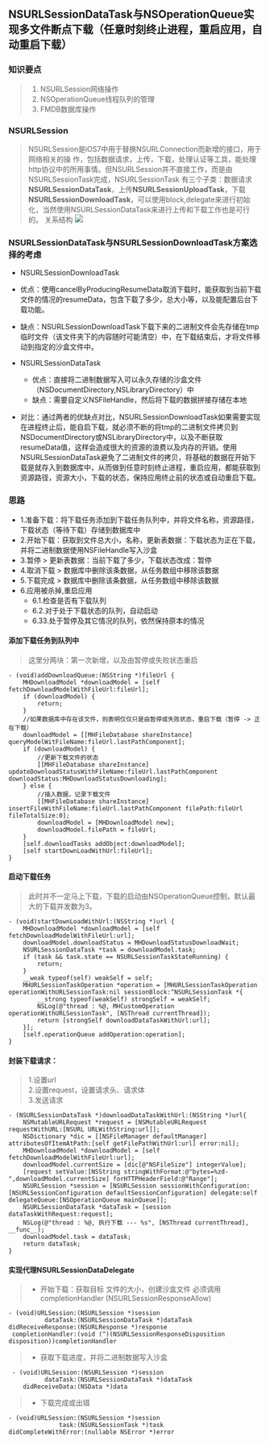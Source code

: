 ## NSURLSessionDataTask与NSOperationQueue实现多文件断点下载（任意时刻终止进程，重启应用，自动重启下载）
### 知识要点
> 1. NSURLSession网络操作
> 2. NSOperationQueue线程队列的管理
> 3. FMDB数据库操作

### NSURLSession
> NSURLSession是iOS7中用于替换NSURLConnection而新增的接口，用于网络相关的操 作，包括数据请求，上传，下载，处理认证等工具，能处理http协议中的所用事情。但NSURLSession并不直接工作，而是由NSURLSessionTask完成，NSURLSessionTask 有三个子类：数据请求**NSURLSessionDataTask**，上传**NSURLSessionUploadTask**，下载**NSURLSessionDownloadTask**，可以使用block,delegate来进行初始化，当然使用NSURLSessionDataTask来进行上传和下载工作也是可行的。
关系结构
![](http://7qnbrb.com1.z0.glb.clouddn.com/0C40F331FE61A52D81482A013B417CFF.jpg)

### NSURLSessionDataTask与NSURLSessionDownloadTask方案选择的考虑
+ NSURLSessionDownloadTask
 + 优点：使用cancelByProducingResumeData取消下载时，能获取到当前下载文件的情况的resumeData，包含下载了多少，总大小等，以及能配置后台下载功能。
 + 缺点：NSURLSessionDownloadTask下载下来的二进制文件会先存储在tmp临时文件（该文件夹下的内容随时可能清空）中，在下载结束后，才将文件移动到指定的沙盒文件中。
 
+ NSURLSessionDataTask
	+ 优点：直接将二进制数据写入可以永久存储的沙盒文件（NSDocumentDirectory,NSLibraryDirectory）中
	+ 缺点：需要自定义NSFileHandle，然后将下载的数据拼接存储在本地
+ 对比：通过两者的优缺点对比，NSURLSessionDownloadTask如果需要实现在进程终止后，能自启下载，就必须不断的将tmp的二进制文件拷贝到NSDocumentDirectory或NSLibraryDirectory中，以及不断获取resumeData值，这样会造成很大的资源的浪费以及内存的开销。使用NSURLSessionDataTask避免了二进制文件的拷贝，将基础的数据在开始下载是就存入到数据库中，从而做到任意时刻终止进程，重启应用，都能获取到资源路径，资源大小，下载的状态，保持应用终止前的状态或自动重启下载。

### 思路
+ 1.准备下载：将下载任务添加到下载任务队列中，并将文件名称，资源路径，下载状态（等待下载）存储到数据库中
+ 2.开始下载：获取到文件总大小，名称，更新表数据：下载状态为正在下载，并将二进制数据使用NSFileHandle写入沙盒
+ 3.暂停 > 更新表数据：当前下载了多少，下载状态改成：暂停
+ 4.取消下载 > 数据库中删除该条数据，从任务数组中移除该数据
+ 5.下载完成 > 数据库中删除该条数据，从任务数组中移除该数据
+ 6.应用被杀掉,重启应用
	+ 6.1.检查是否有下载队列
	+ 6.2.对于处于下载状态的队列，自动启动
	+ 6.33.处于暂停及其它情况的队列，依然保持原本的情况
 
#### 添加下载任务到队列中
> 这里分两块：第一次新增，以及由暂停或失败状态重启
 
~~~
- (void)addDownloadQueue:(NSString *)fileUrl {
    MHDownloadModel *downloadModel = [self fetchDownloadModelWithFileUrl:fileUrl];
    if (downloadModel) {
        return;
    }
    //如果数据库中存在该文件，则表明仅仅只是由暂停或失败状态，重启下载（暂停 -> 正在下载）
    downloadModel = [[MHFileDatabase shareInstance] queryModelWitFileName:fileUrl.lastPathComponent];
    if (downloadModel) {
        //更新下载文件的状态
        [[MHFileDatabase shareInstance] updateDownloadStatusWithFileName:fileUrl.lastPathComponent downloadStatus:MHDownloadStatusDownloading];
    } else {
        //插入数据，记录下载文件
        [[MHFileDatabase shareInstance] insertFileWithFileName:fileUrl.lastPathComponent filePath:fileUrl fileTotalSize:0];
        downloadModel = [MHDownloadModel new];
        downloadModel.filePath = fileUrl;
    }
    [self.downloadTasks addObject:downloadModel];
    [self startDownLoadWithUrl:fileUrl];
}
~~~

#### 启动下载任务
> 此时并不一定马上下载，下载的启动由NSOperationQueue控制，默认最大的下载并发数为3。
 
~~~
- (void)startDownLoadWithUrl:(NSString *)url {
    MHDownloadModel *downloadModel = [self fetchDownloadModelWithFileUrl:url];
    downloadModel.downloadStatus = MHDownloadStatusDownloadWait;
    NSURLSessionDataTask *task = downloadModel.task;
    if (task && task.state == NSURLSessionTaskStateRunning) {
        return;
    }
    __weak typeof(self) weakSelf = self;
    MHURLSessionTaskOperation *operation = [MHURLSessionTaskOperation operationWithURLSessionTask:nil sessionBlock:^NSURLSessionTask *{
        __strong typeof(weakSelf) strongSelf = weakSelf;
        NSLog(@"thread : %@, MHCustomOperation operationWithURLSessionTask", [NSThread currentThread]);
        return [strongSelf downloadDataTaskWithUrl:url];
    }];
    [self.operationQueue addOperation:operation];
}
~~~

#### 封装下载请求：
> 1.设置url  
> 2.设置request，设置请求头、请求体  
> 3.发送请求

~~~
- (NSURLSessionDataTask *)downloadDataTaskWithUrl:(NSString *)url{
    NSMutableURLRequest *request = [NSMutableURLRequest requestWithURL:[NSURL URLWithString:url]];
    NSDictionary *dic = [[NSFileManager defaultManager] attributesOfItemAtPath:[self getFilePathWithUrl:url] error:nil];
    MHDownloadModel *downloadModel = [self fetchDownloadModelWithFileUrl:url];
    downloadModel.currentSize = [dic[@"NSFileSize"] integerValue];
    [request setValue:[NSString stringWithFormat:@"bytes=%zd-",downloadModel.currentSize] forHTTPHeaderField:@"Range"];
    NSURLSession *session = [NSURLSession sessionWithConfiguration:[NSURLSessionConfiguration defaultSessionConfiguration] delegate:self delegateQueue:[NSOperationQueue mainQueue]];
    NSURLSessionDataTask *dataTask = [session dataTaskWithRequest:request];
    NSLog(@"thread : %@, 执行下载 --- %s", [NSThread currentThread], __func__);
    downloadModel.task = dataTask;
    return dataTask;
}
~~~

#### 实现代理NSURLSessionDataDelegate
> +  开始下载：获取目标	文件的大小，创建沙盒文件
 必须调用 completionHandler (NSURLSessionResponseAllow)
 
~~~
- (void)URLSession:(NSURLSession *)session
          dataTask:(NSURLSessionDataTask *)dataTask
didReceiveResponse:(NSURLResponse *)response
 completionHandler:(void (^)(NSURLSessionResponseDisposition disposition))completionHandler
~~~

> + 获取下载进度，并将二进制数据写入沙盒
 
~~~
 - (void)URLSession:(NSURLSession *)session
          dataTask:(NSURLSessionDataTask *)dataTask
    didReceiveData:(NSData *)data
~~~

> + 下载完成或出错
 
~~~
- (void)URLSession:(NSURLSession *)session
              task:(NSURLSessionTask *)task
didCompleteWithError:(nullable NSError *)error
~~~
